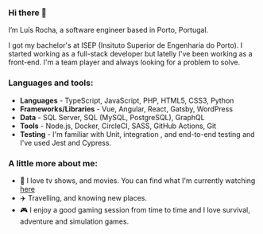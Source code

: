 ### Hi there 👋
I’m Luís Rocha, a software engineer based in Porto, Portugal. 

I got my bachelor's at ISEP (Insituto Superior de Engenharia do Porto). I started working as a full-stack developer but latelly I've been working as a front-end. I'm a team player and always looking for a problem to solve.

### Languages and tools:
- **Languages** -  TypeScript, JavaScript, PHP, HTML5, CSS3, Python
- **Frameworks/Libraries** - Vue, Angular, React, Gatsby, WordPress
- **Data** -  SQL Server, SQL (MySQL, PostgreSQL), GraphQL
- **Tools** - Node.js, Docker, CircleCI, SASS, GitHub Actions, Git
- **Testing** - I'm familiar with Unit, integration , and end-to-end testing and I've used Jest and Cypress.


### A little more about me:
- :movie_camera: I love tv shows, and movies. You can find what I'm currently watching [here](https://www.tvtime.com/pt_PT/user/7324920/profile)
- :airplane: Travelling, and knowing new places.
- :video_game: I enjoy a good gaming session from time to time and I love survival, adventure and simulation games.
